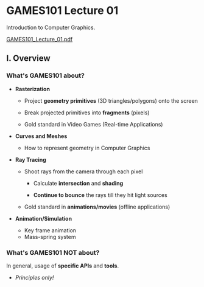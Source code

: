 # GAMES101 Lecture 01

Introduction to Computer Graphics.

[GAMES101_Lecture_01.pdf](https://sites.cs.ucsb.edu/~lingqi/teaching/resources/GAMES101_Lecture_01.pdf)

## I. Overview

### What's GAMES101 about?

- **Rasterization**
  - Project **geometry primitives** (3D triangles/polygons) onto the screen

  - Break projected primitives into **fragments** (pixels)

  - Gold standard in Video Games (Real-time Applications)

- **Curves and Meshes**
  - How to represent geometry in Computer Graphics

- **Ray Tracing**
  - Shoot rays from the camera through each pixel
    - Calculate **intersection** and **shading**

    - **Continue to bounce** the rays till they hit light sources

  - Gold standard in **animations/movies** (offline applications)

- **Animation/Simulation**
  - Key frame animation
  - Mass-spring system



### What's GAMES101 NOT about?

In general, usage of **specific APIs** and **tools**.

- *Principles only!*
